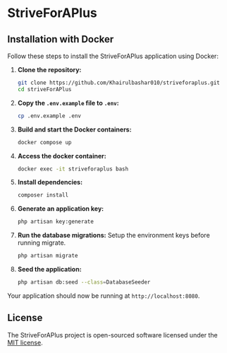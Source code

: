 # StriveForAPlus

## Installation with Docker

Follow these steps to install the StriveForAPlus application using Docker:

1. **Clone the repository:**
    ```bash
    git clone https://github.com/Khairulbashar010/striveforaplus.git
    cd striveForAPlus
    ```

2. **Copy the `.env.example` file to `.env`:**
    ```bash
    cp .env.example .env
    ```

3. **Build and start the Docker containers:**
    ```bash
    docker compose up
    ```

4. **Access the docker container:**
    ```bash
    docker exec -it striveforaplus bash
    ```

5. **Install dependencies:**
    ```bash
    composer install
    ```

6. **Generate an application key:**
    ```bash
    php artisan key:generate
    ```

7. **Run the database migrations:**
    Setup the environment keys before running migrate.
    ```bash
    php artisan migrate
    ```

8. **Seed the application:**
    ```bash
    php artisan db:seed --class=DatabaseSeeder
    ```

Your application should now be running at `http://localhost:8080`.

## License

The StriveForAPlus project is open-sourced software licensed under the [MIT license](https://opensource.org/licenses/MIT).
